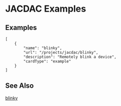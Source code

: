 # JACDAC Examples

## Examples

```codecard
[
    {
        "name": "blinky",
        "url": "/projects/jacdac/blinky",
        "description": "Remotely blink a device",
        "cardType": "example"
    }
]
```

## See Also

[blinky](/projects/jacdac/blinky)